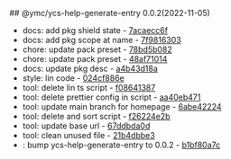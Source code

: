 <a name="0.0.2"></a>## @ymc/ycs-help-generate-entry 0.0.2(2022-11-05) 
- docs: add pkg shield state - [7acaecc6f](https://github.com/ymc-github/js-idea/commit/f7acaecc6f408c543c23b049c2eda14473b98e61 "docs(core): add pkg shield state&#10;&#10;update lin,tes state in readme.md&#10;update banner in dist&#10;&#10;generated by ymc@robot")
- docs: add pkg scope at name - [7f9816303](https://github.com/ymc-github/js-idea/commit/17f9816303affed7df6cf9d56cf31f4ee2c7cbd5 "docs(core): add pkg scope at name&#10;&#10;export setClassConstructor and alias&#10;export setClassMethod and alias&#10;export mixClass and alias&#10;export setClassMethodAlias&#10;&#10;generated by ymc@robot")
- chore: update pack preset - [78bd5b082](https://github.com/ymc-github/js-idea/commit/478bd5b082e7007655a8dd9a9f1b3da785335840 "chore(core): update pack preset&#10;&#10;export camelizeFlags, stylizeFlags&#10;&#10;generated by ymc@robot")
- chore: update pack preset - [48af71014](https://github.com/ymc-github/js-idea/commit/e48af71014c60eefb46427e937a849537d465e08 "chore(core): update pack preset&#10;&#10;update packagejson.description&#10;&#10;generated by ymc@robot")
- docs: update pkg desc - [a4b43d18a](https://github.com/ymc-github/js-idea/commit/1a4b43d18a6bda026b76b078e07cbbb07787d090 "docs(core): update pkg desc&#10;&#10;reject when execOpts.rejectStderr=true&#10;&#10;generated by ymc@robot")
- style: lin code - [024cf886e](https://github.com/ymc-github/js-idea/commit/4024cf886e9e60543d64ac76b3fef584c1ec054b "style(core): lin code&#10;&#10;reject when execOpts.exitWhenErr=true&#10;&#10;generated by ymc@robot")
- tool: delete lin ts script - [f08641387](https://github.com/ymc-github/js-idea/commit/3f08641387ecd32711c9fb5f5f05db0b8acb3b0e "tool(core): delete lin ts script&#10;&#10;")
- tool: delete prettier config in script - [aa40eb471](https://github.com/ymc-github/js-idea/commit/3aa40eb4715bcbdd5b209f7f4f9a82acb8218a9b "tool(core): delete prettier config in script&#10;&#10;")
- tool: update main branch for homepage - [6abe42224](https://github.com/ymc-github/js-idea/commit/96abe4222412dab55af0638b5d656dff16eaafeb "tool(core): update main branch for homepage&#10;&#10;")
- tool: delete and sort script - [f26224e2b](https://github.com/ymc-github/js-idea/commit/5f26224e2bc70af3b0764c27bff78f5e2f7279bb "tool(core): delete and sort script&#10;&#10;")
- tool: update base url - [67ddbda0d](https://github.com/ymc-github/js-idea/commit/067ddbda0db83ad5f9ca609cc59e33b6aea4a6c0 "tool(core): update base url&#10;&#10;")
- tool: clean unused file - [21b4dbbe3](https://github.com/ymc-github/js-idea/commit/e21b4dbbe3059079889abb52be444ddf5c1c9e3c "tool(core): clean unused file&#10;&#10;")
- : bump ycs-help-generate-entry to 0.0.2 - [b1bf80a7c](https://github.com/ymc-github/js-idea/commit/db1bf80a7cb336d6a9d9cddc6792e16200e90b46 "&#10;&#10;")